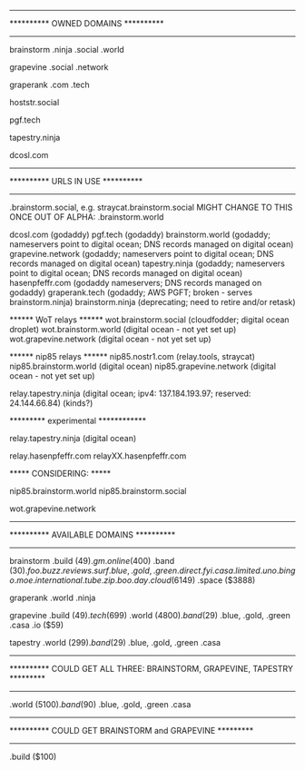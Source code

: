 ****************************************
********** OWNED DOMAINS **********
****************************************

brainstorm
.ninja
.social
.world

grapevine
.social
.network

graperank
.com
.tech

hoststr.social

pgf.tech

tapestry.ninja

dcosl.com

****************************************
********** URLS IN USE **********
****************************************

<username>.brainstorm.social, e.g. straycat.brainstorm.social
MIGHT CHANGE TO THIS ONCE OUT OF ALPHA:
<username>.brainstorm.world

dcosl.com (godaddy)
pgf.tech (godaddy)
brainstorm.world (godaddy; nameservers point to digital ocean; DNS records managed on digital ocean)
grapevine.network (godaddy; nameservers point to digital ocean; DNS records managed on digital ocean)
tapestry.ninja (godaddy; nameservers point to digital ocean; DNS records managed on digital ocean)
hasenpfeffr.com (godaddy nameservers; DNS records managed on godaddy)
graperank.tech (godaddy; AWS PGFT; broken - serves brainstorm.ninja)
brainstorm.ninja (deprecating; need to retire and/or retask)

****** WoT relays ******
wot.brainstorm.social (cloudfodder; digital ocean droplet)
wot.brainstorm.world (digital ocean - not yet set up)
wot.grapevine.network (digital ocean - not yet set up)

****** nip85 relays ******
nip85.nostr1.com (relay.tools, straycat)
nip85.brainstorm.world (digital ocean)
nip85.grapevine.network (digital ocean - not yet set up)

relay.tapestry.ninja (digital ocean; ipv4: 137.184.193.97; reserved: 24.144.66.84) (kinds?)


********* experimental ************

relay.tapestry.ninja (digital ocean)

relay.hasenpfeffr.com
relayXX.hasenpfeffr.com

***** CONSIDERING: *****

nip85.brainstorm.world
nip85.brainstorm.social

wot.grapevine.network

****************************************
********** AVAILABLE DOMAINS ********** 
****************************************

brainstorm
.build ($49)
.gm
.online ($400)
.band ($30)
.foo
.buzz
.reviews
.surf
.blue, .gold, .green
.direct
.fyi
.casa 
.limited
.uno 
.bingo
.moe
.international
.tube
.zip
.boo
.day
.cloud ($6149)
.space ($3888)

graperank
.world
.ninja

grapevine
.build ($49)
.tech ($699)
.world ($4800)
.band ($29)
.blue, .gold, .green
.casa
.io ($59)

tapestry
.world ($299)
.band ($29)
.blue, .gold, .green
.casa

*************************************************************************
********** COULD GET ALL THREE: BRAINSTORM, GRAPEVINE, TAPESTRY *********
*************************************************************************

.world ($5100)
.band ($90)
.blue, .gold, .green
.casa

*******************************************************
********** COULD GET BRAINSTORM and GRAPEVINE *********
*******************************************************

.build ($100)